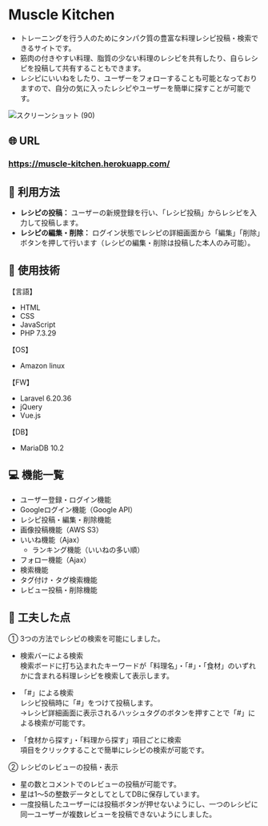 # Muscle Kitchen

- トレーニングを行う人のためにタンパク質の豊富な料理レシピ投稿・検索できるサイトです。
- 筋肉の付きやすい料理、脂質の少ない料理のレシピを共有したり、自らレシピを投稿して共有することもできます。
- レシピにいいねをしたり、ユーザーをフォローすることも可能となっておりますので、自分の気に入ったレシピやユーザーを簡単に探すことが可能です。

![スクリーンショット (90)](https://user-images.githubusercontent.com/85289554/138271513-5e97394c-d71e-4fc6-bda6-fc6897b5e478.png)

## :globe_with_meridians: URL

### **https://muscle-kitchen.herokuapp.com/**



## :speech_balloon: 利用方法

- **レシピの投稿：** ユーザーの新規登録を行い、「レシピ投稿」からレシピを入力して投稿します。
- **レシピの編集・削除：** ログイン状態でレシピの詳細画面から「編集」「削除」ボタンを押して行います（レシピの編集・削除は投稿した本人のみ可能）。



## :notebook: 使用技術

【言語】
- HTML
- CSS
- JavaScript
- PHP 7.3.29

【OS】
- Amazon linux

【FW】
- Laravel 6.20.36
- jQuery
- Vue.js

【DB】
- MariaDB 10.2


## :computer: 機能一覧

- ユーザー登録・ログイン機能
- Googleログイン機能（Google API）
- レシピ投稿・編集・削除機能
- 画像投稿機能（AWS S3）
- いいね機能（Ajax）
    - ランキング機能（いいねの多い順）
- フォロー機能（Ajax）
- 検索機能
- タグ付け・タグ検索機能
- レビュー投稿・削除機能


## :thought_balloon: 工夫した点  
① 3つの方法でレシピの検索を可能にしました。  
 - 検索バーによる検索  
検索ボードに打ち込まれたキーワードが「料理名」・「#」・「食材」のいずれかに含まれる料理レシピを検索して表示します。
  
 - 「#」による検索  
レシピ投稿時に「#」をつけて投稿します。  
→レシピ詳細画面に表示されるハッシュタグのボタンを押すことで「#」による検索が可能です。  
   
- 「食材から探す」・「料理から探す」項目ごとに検索  
項目をクリックすることで簡単にレシピの検索が可能です。

② レシピのレビューの投稿・表示  
 - 星の数とコメントでのレビューの投稿が可能です。  
 - 星は1～5の整数データとしてとしてDBに保存しています。  
 - 一度投稿したユーザーには投稿ボタンが押せないようにし、一つのレシピに同一ユーザーが複数レビューを投稿できないようにしました。  



